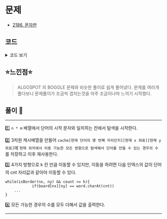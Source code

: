 # 문제
- [2186. 문자판](https://www.acmicpc.net/problem/2186)

## 코드

<details><summary> 코드 보기 </summary>


``` java
import java.io.BufferedReader;
import java.io.IOException;
import java.io.InputStreamReader;
import java.util.Arrays;
import java.util.StringTokenizer;

public class Q2186 {
    static int n, m, k, ans, dx[] = {-1, 0, 1, 0}, dy[] = {0, 1, 0, -1};
    static char board[][] = new char[101][101];
    static String word;
    static int cache[][][] = new int [81][101][101];
    static boolean visited[][][] = new boolean[10][101][101];
    public static void main(String[] args) throws IOException {
        init();
        for (int i = 0; i < n; i++)
            for (int j = 0; j < m; j++)
                if(word.charAt(0) == board[i][j])
                    ans += solution(i, j, 1);
        System.out.println(ans);
    }

    private static int solution(int x, int y, int cnt) {
        if(cache[cnt][x][y] > -1) return cache[cnt][x][y];
        if(cnt >= word.length()) return 1;
        int res = 0;

        for (int i = 0; i < 4; i++) {
            int nx = x + dx[i], ny = y + dy[i], count = 1;
            while(isBorder(nx, ny) && count <= k){
                if(board[nx][ny] == word.charAt(cnt))
                    res += solution(nx, ny, cnt + 1);

                nx += dx[i]; ny += dy[i];
                count += 1;
            }
        }
        return cache[cnt][x][y] = res;
    }

    private static boolean isBorder(int x, int y) {
        return (x >= 0 && x < n && y >= 0 && y < m);
    }

    private static void init() throws IOException {
        BufferedReader br = new BufferedReader(new InputStreamReader(System.in));
        StringTokenizer st = new StringTokenizer(br.readLine());
        n = Integer.parseInt(st.nextToken());
        m = Integer.parseInt(st.nextToken());
        k = Integer.parseInt(st.nextToken());

        for (int i = 0; i < n; i++) {
            String line = br.readLine();
            for (int j = 0; j < m; j++)
                board[i][j] = line.charAt(j);
        }
        word = br.readLine();
        for (int i = 0; i <= word.length(); i++)
            for (int j = 0; j < n; j++)
                Arrays.fill(cache[i][j] , -1);
    }
}

```
</details>

## ⭐️느낀점⭐️
> ALGOSPOT 의 BOGGLE 문제와 비슷한 풀이로 쉽게 풀어냈다. 문제를 여러개 풀다보니 문제풀이가 조금씩 겹치는것을 아주 조금이나마 느끼기 시작했다.

## 풀이 📣
<hr/>

1️⃣ `n * m` 배열에서 단어의 시작 문자와 일치하는 칸에서 탐색을 시작한다.

2️⃣ 3차원 캐시배열을 만들어 `cache[현재 단어의 몇 번째 자리인지][현재 x 좌표][현재 y 좌표]`에 `현재 위치에서 이동 가능한 모든 방향으로 탐색해서 단어를 만들 수 있는 경우의 수`를 저장하고 이후 재사용한다.

3️⃣ 4가지 방향으로 k 칸 만큼 이동할 수 있지만, 이동을 하려면 다음 인덱스의 값이 단어의 cnt 자리값과 같아야 이동할 수 있다.

    while(isBorder(nx, ny) && count <= k){
                if(board[nx][ny] == word.charAt(cnt))
        ...
    }

4️⃣ 모든 가능한 경우의 수를 모두 더해서 값을 출력한다.

<hr/>
